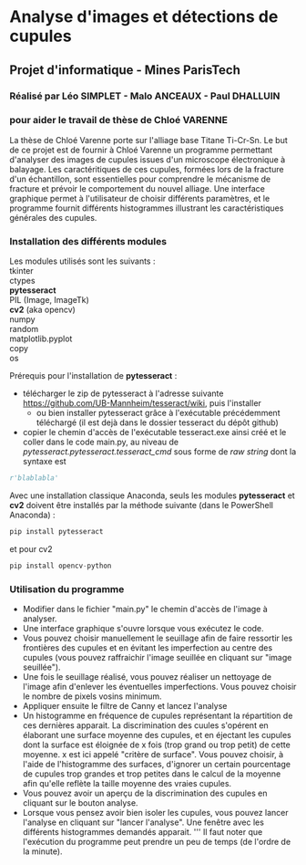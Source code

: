 # Analyse d'images et détections de cupules
## Projet d'informatique - Mines ParisTech
### Réalisé par Léo SIMPLET - Malo ANCEAUX - Paul DHALLUIN
### pour aider le travail de thèse de Chloé VARENNE

La thèse de Chloé Varenne porte sur l'alliage base Titane Ti-Cr-Sn.
Le but de ce projet est de fournir à Chloé Varenne un programme permettant d'analyser des images de cupules issues d'un microscope électronique à balayage.
Les caractéritiques de ces cupules, formées lors de la fracture d'un échantillon, sont essentielles pour comprendre le mécanisme de fracture et prévoir le comportement du nouvel alliage.
Une interface graphique permet à l'utilisateur de choisir différents paramètres, et le programme fournit différents histogrammes illustrant les caractéristiques générales des cupules.

### Installation des différents modules
Les modules utilisés sont les suivants :  
tkinter  
ctypes  
**pytesseract**  
PIL (Image, ImageTk)  
**cv2** (aka opencv)  
numpy  
random  
matplotlib.pyplot  
copy  
os

Prérequis pour l'installation de **pytesseract** :
* télécharger le zip de pytesseract à l'adresse suivante https://github.com/UB-Mannheim/tesseract/wiki, puis l'installer
    * ou bien installer pytesseract grâce à l'exécutable précédemment téléchargé (il est dejà dans le dossier tesseract du dépôt github)
* copier le chemin d'accès de l'exécutable tesseract.exe ainsi créé et le coller dans le code main.py, au niveau de *pytesseract.pytesseract.tesseract_cmd*
sous forme de *raw string* dont la syntaxe est
```python
r'blablabla'
```

Avec une installation classique Anaconda, seuls les modules **pytesseract** et **cv2** doivent être installés par la méthode suivante (dans le PowerShell Anaconda) :
```python
pip install pytesseract
```
et pour cv2
```python
pip install opencv-python
```

### Utilisation du programme

* Modifier dans le fichier "main.py" le chemin d'accès de l'image à analyser.
* Une interface graphique s'ouvre lorsque vous exécutez le code.
* Vous pouvez choisir manuellement le seuillage afin de faire ressortir les frontières des cupules et en évitant les imperfection au centre des cupules (vous pouvez raffraichir l'image seuillée en cliquant sur "image seuillée").
* Une fois le seuillage réalisé, vous pouvez réaliser un nettoyage de l'image afin d'enlever les éventuelles imperfections. Vous pouvez choisir le nombre de pixels vosins minimum.
* Appliquer ensuite le filtre de Canny et lancez l'analyse
* Un histogramme en fréquence de cupules représentant la répartition de ces dernières apparait. La discrimination des cuules s'opérent en élaborant une surface moyenne des cupules, et en éjectant les cupules dont la surface est éloignée de x fois (trop grand ou trop petit) de cette moyenne. x est ici appelé "critère de surface". Vous pouvez choisir, à l'aide de l'histogramme des surfaces, d'ignorer un certain pourcentage de cupules trop grandes et trop petites dans le calcul de la moyenne afin qu'elle reflète la taille moyenne des vraies cupules.
* Vous pouvez avoir un aperçu de la discrimination des cupules en cliquant sur le bouton analyse.
* Lorsque vous pensez avoir bien isoler les cupules, vous pouvez lancer l'analyse en cliquant sur "lancer l'analyse". Une fenêtre avec les différents histogrammes demandés apparait.
''' Il faut noter que l'exécution du programme peut prendre un peu de temps (de l'ordre de la minute).



